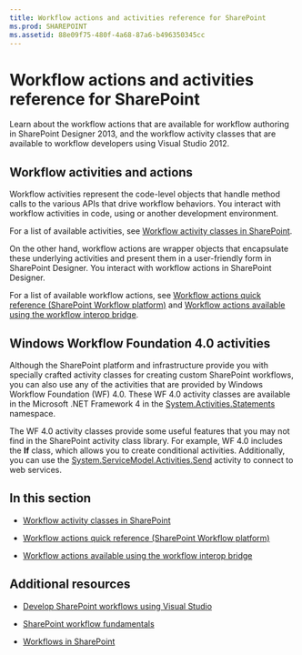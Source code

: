 ```yaml
---
title: Workflow actions and activities reference for SharePoint
ms.prod: SHAREPOINT
ms.assetid: 88e09f75-480f-4a68-87a6-b496350345cc
---
```



# Workflow actions and activities reference for SharePoint
Learn about the workflow actions that are available for workflow authoring in SharePoint Designer 2013, and the workflow activity classes that are available to workflow developers using Visual Studio 2012.
## Workflow activities and actions
<a name="bkm_Activities"> </a>

Workflow activities represent the code-level objects that handle method calls to the various APIs that drive workflow behaviors. You interact with workflow activities in code, using or another development environment.
  
    
    
For a list of available activities, see  [Workflow activity classes in SharePoint](workflow-activity-classes-in-sharepoint.md).
  
    
    
On the other hand, workflow actions are wrapper objects that encapsulate these underlying activities and present them in a user-friendly form in SharePoint Designer. You interact with workflow actions in SharePoint Designer.
  
    
    
For a list of available workflow actions, see  [Workflow actions quick reference (SharePoint Workflow platform)](workflow-actions-quick-reference-sharepoint-workflow-platform.md) and [Workflow actions available using the workflow interop bridge](workflow-actions-available-using-the-workflow-interop-bridge.md).
  
    
    

## Windows Workflow Foundation 4.0 activities
<a name="bkm_WF4"> </a>

Although the SharePoint platform and infrastructure provide you with specially crafted activity classes for creating custom SharePoint workflows, you can also use any of the activities that are provided by Windows Workflow Foundation (WF) 4.0. These WF 4.0 activity classes are available in the Microsoft .NET Framework 4 in the  [System.Activities.Statements](http://msdn.microsoft.com/en-us/library/system.activities.statements.aspx) namespace.
  
    
    
The WF 4.0 activity classes provide some useful features that you may not find in the SharePoint activity class library. For example, WF 4.0 includes the **If** class, which allows you to create conditional activities. Additionally, you can use the [System.ServiceModel.Activities.Send](http://msdn.microsoft.com/en-us/library/system.servicemodel.activities.send.aspx) activity to connect to web services.
  
    
    

## In this section
<a name="bkm_inthissection"> </a>


-  [Workflow activity classes in SharePoint](workflow-activity-classes-in-sharepoint.md)
    
  
-  [Workflow actions quick reference (SharePoint Workflow platform)](workflow-actions-quick-reference-sharepoint-workflow-platform.md)
    
  
-  [Workflow actions available using the workflow interop bridge](workflow-actions-available-using-the-workflow-interop-bridge.md)
    
  

## Additional resources
<a name="bkm_addlres"> </a>


-  [Develop SharePoint workflows using Visual Studio](develop-sharepoint-workflows-using-visual-studio.md)
    
  
-  [SharePoint workflow fundamentals](sharepoint-workflow-fundamentals.md)
    
  
-  [Workflows in SharePoint](workflows-in-sharepoint.md)
    
  

